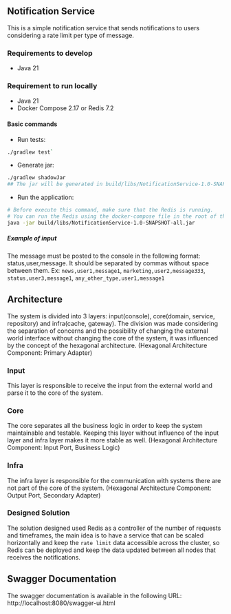 ## Notification Service
This is a simple notification service that sends notifications to users considering a rate limit per type of message.

### Requirements to develop 
- Java 21

### Requirement to run locally
- Java 21
- Docker Compose 2.17 or Redis 7.2

#### Basic commands
- Run tests: 
```bash
./gradlew test`
```

- Generate jar:
```bash
./gradlew shadowJar
## The jar will be generated in build/libs/NotificationService-1.0-SNAPSHOT-all.jar
```

- Run the application:
```bash
# Before execute this command, make sure that the Redis is running.
# You can run the Redis using the docker-compose file in the root of the project. (docker-compose up -d)
java -jar build/libs/NotificationService-1.0-SNAPSHOT-all.jar
```

##### Example of input
The message must be posted to the console in the following format: status,user,message.
It should be separated by commas without space between them.
Ex: `news,user1,message1`, `marketing,user2,message333`, `status,user3,message1`, `any_other_type,user1,message1`

## Architecture
The system is divided into 3 layers: input(console), core(domain, service, repository) and infra(cache, gateway).
The division was made considering the separation of concerns and the possibility of changing the external world interface without changing the core of the system, 
it was influenced by the concept of the hexagonal architecture. (Hexagonal Architecture Component: Primary Adapter)

### Input
This layer is responsible to receive the input from the external world and parse it to the core of the system. 

### Core
The core separates all the business logic in order to keep the system maintainable and testable.
Keeping this layer without influence of the input layer and infra layer makes it more stable as well. (Hexagonal Architecture Component: Input Port, Business Logic)

### Infra
The infra layer is responsible for the communication with systems there are not part of the core of the system. (Hexagonal Architecture Component: Output Port, Secondary Adapter)

### Designed Solution
The solution designed used Redis as a controller of the number of requests and timeframes, the main idea is to have a service
that can be scaled horizontally and keep the `rate limit` data accessible across the cluster, so Redis can be deployed and keep the data updated
between all nodes that receives the notifications.

## Swagger Documentation
The swagger documentation is available in the following URL: http://localhost:8080/swagger-ui.html

